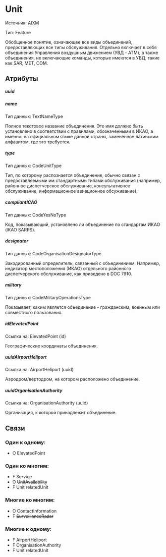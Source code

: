 Unit
============
Источник: [AIXM](https://extranet.eurocontrol.int/http://webprisme.cfmu.eurocontrol.int/aixmwiki_public/bin/view/AIXM/Class_Unit)

Тип: Feature

Обобщенное понятие, означающее все виды объединений, предоставляющих все типы обслуживания. Отдельно включает в себя объединения Управления воздушным движением (УВД - ATM), а также объединения, не включающие команды, которые имеются в УВД, такие как SAR, MET, COM.

## Атрибуты

##### uuid

##### name
Тип данных: TextNameType

Полное текстовое название объединения. Это имя должно быть установлено в соответствии с правилами, обозначенными в ИКАО, а именно: на официальном языке данной страны, заменённое латинским алфавитом, где это требуется.

##### type
Тип данных: CodeUnitType

Тип, по которому распознается объединение, обычно связан с предоставляемыми им стандартными типами обслуживания (например, районное диспетчерское обслуживание, консультативное обслуживание, информационное авиационное обсуживание).

##### compliantICAO
Тип данных: CodeYesNoType

Код, показывающий, установлено ли объединение по стандартам ИКАО (IKAO SARPS).

##### designator
Тип данных: CodeOrganisationDesignatorType

Закодированный определитель, связанный с объединением. Например, индикатор местоположения (ИКАО) отдельного районного диспетчерского обслуживание, как приведено в DOC 7910.

##### military
Тип данных: CodeMilitaryOperationsType

Показывает, каким является объединение - гражданским, военным или совместного пользования.

##### idElevatedPoint
Ссылка на: ElevatedPoint (id)

Географические координаты объединения.

##### uuidAirportHeliport
Ссылка на: AirportHeliport (uuid)

Аэродром/вертодром, на котором расположено объединение.

##### uuidOrganisationAuthority
Ссылка на: OrganisationAuthority (uuid)

Организация, к которой принадлежит объединение.

## Связи

### Один к одному:

- O ElevatedPoint

### Один ко многим:

- F Service
- O ~~UnitAvailability~~
- F Unit relatedUnit

### Многие ко многим:

- O ContactInformation
- F ~~SurveillanceRadar~~

### Многие к одному:

- F AirportHeliport
- F OrganisationAuthority
- F Unit relatedUnit

